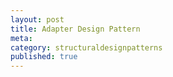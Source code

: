 ```yaml
---
layout: post
title: Adapter Design Pattern
meta: 
category: structuraldesignpatterns
published: true
---
```

